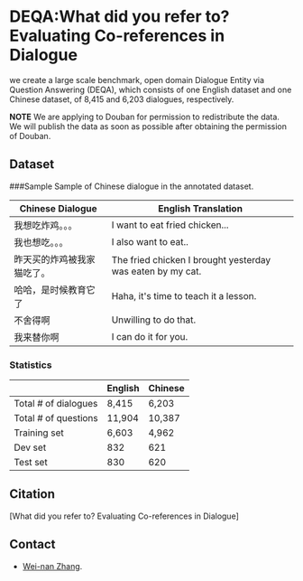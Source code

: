 # DEQA:What did you refer to? Evaluating Co-references in Dialogue

we create a large scale benchmark, open domain Dialogue Entity via Question Answering (DEQA), which consists of one English dataset and one Chinese dataset, of 8,415 and 6,203 dialogues, respectively.

**NOTE** We are applying to Douban for permission to redistribute the data. We will publish the data as soon as possible after obtaining the permission of Douban.

## Dataset
###Sample
Sample of Chinese dialogue in the annotated dataset.

| Chinese Dialogue           | English Translation                                        |
| -------------------------- | ---------------------------------------------------------- |
| 我想吃炸鸡。。。           | I want to eat fried chicken...                             |
| 我也想吃。。。             | I also want to eat..                                       |
| 昨天买的炸鸡被我家猫吃了。 | The fried chicken I brought yesterday was eaten by my cat. |
| 哈哈，是时候教育它了       | Haha, it's time to teach it a lesson.                      |
| 不舍得啊                   | Unwilling to do that.                                      |
| 我来替你啊                 | I can do it for you.                                       |


### Statistics
|                       | English | Chinese |
| --------------------- | ------- | ------- |
| Total \# of dialogues | 8,415   | 6,203   |
| Total \# of questions | 11,904  | 10,387  |
| Training set          | 6,603   | 4,962   |
| Dev set               | 832     | 621     |
| Test set              | 830     | 620     |

## Citation
[What did you refer to? Evaluating Co-references in Dialogue]

## Contact

* [Wei-nan Zhang](http://ir.hit.edu.cn/~wnzhang/).
